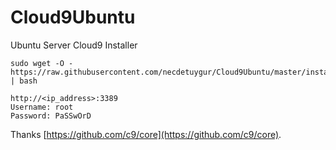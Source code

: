 # Cloud9Ubuntu
Ubuntu Server Cloud9 Installer

```
sudo wget -O - https://raw.githubusercontent.com/necdetuygur/Cloud9Ubuntu/master/installer.sh | bash
```

```
http://<ip_address>:3389
Username: root
Password: PaSSwOrD
```

Thanks [https://github.com/c9/core](https://github.com/c9/core).
